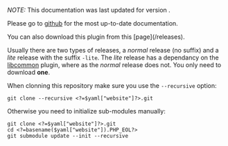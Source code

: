 _NOTE:_ This documentation was last updated for version **<?=$yaml["version"]?>**.

<?php if (isset($yaml["website"])) {?>
Please go to
[github](<?=$yaml["website"]?>)
for the most up-to-date documentation.

You can also download this plugin from this [page](<?=$yaml["website"]?>/releases).
<?php if (!isset($v_skip_lite_explanation)) { ?>
Usually there are two types of releases, a _normal_ release (no suffix) and a _lite_
release with the suffix `-lite`.  The _lite_ release has a dependancy on 
the [libcommon](https://github.com/Muirfield/libcommon/releases) plugin, where as
the _normal_ release does not.  You only need to download **one**.

<?php } ?>

When clonning this repository make sure you use the `--recursive` option:

    git clone --recursive <?=$yaml["website"]?>.git

Otherwise you need to initialize sub-modules manually:

    git clone <?=$yaml["website"]?>.git
    cd <?=basename($yaml["website"]).PHP_EOL?>
    git submodule update --init --recursive


<?php } ?>

